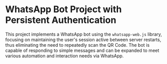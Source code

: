 # WhatsApp Bot Project with Persistent Authentication

This project implements a WhatsApp bot using the `whatsapp-web.js` library, focusing on maintaining the user's session active between server restarts, thus eliminating the need to repeatedly scan the QR Code. The bot is capable of responding to simple messages and can be expanded to meet various automation and interaction needs via WhatsApp.
